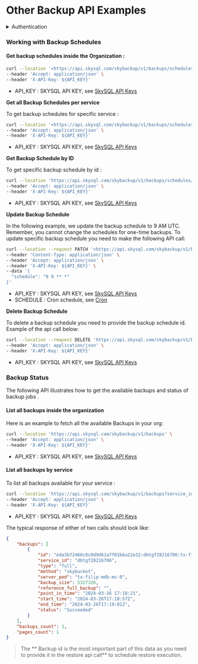 # Other Backup API Examples

<details>

<summary>Authentication</summary>

#### Go to the SkySQL [API Key management page](https://app.skysql.com/user-profile/api-keys) and generate an API keyExport the value from the token field to an environment variable $API\_KEYexport API\_KEY='... key data ...'Use it on subsequent request, e.g:    \`\`\`bash    curl --request GET 'https://api.skysql.com/skybackup/v1/backups/schedules' --header "X-API-Key: ${API\_KEY}"    \`\`\`

</details>

### Working with Backup Schedules

#### Get backup schedules inside the Organization :

```bash
curl --location '<https://api.skysql.com/skybackup/v1/backups/schedules>' \
--header 'Accept: application/json' \
--header 'X-API-Key: ${API_KEY}'
```

* API\_KEY : SKYSQL API KEY, see [SkySQL API Keys](https://app.skysql.com/user-profile/api-keys/)

**Get all Backup Schedules per service**

To get backup schedules for specific service :

```bash
curl --location '<https://api.skysql.com/skybackup/v1/backups/schedules?service_id=dbtgf28044362>' \
--header 'Accept: application/json' \
--header 'X-API-Key: ${API_KEY}'
```

* API\_KEY : SKYSQL API KEY, see [SkySQL API Keys](https://app.skysql.com/user-profile/api-keys/)

**Get Backup Schedule by ID**

To get specific backup schedule by id :

```bash
curl --location 'https://api.skysql.com/skybackup/v1/backups/schedules/200' \
--header 'Accept: application/json' \
--header 'X-API-Key: ${API_KEY}'
```

* API\_KEY : SKYSQL API KEY, see [SkySQL API Keys](https://app.skysql.com/user-profile/api-keys/)

**Update Backup Schedule**

In the following example, we update the backup schedule to 9 AM UTC. Remember, you cannot change the schedules for one-time backups. To update specific backup schedule you need to make the following API call:

```bash
curl --location --request PATCH '<https://api.skysql.com/skybackup/v1/backups/schedules/215>' \
--header 'Content-Type: application/json' \
--header 'Accept: application/json' \
--header 'X-API-Key: ${API_KEY}' \
--data '{
  "schedule": "0 9 ** *"
}'
```

* API\_KEY : SKYSQL API KEY, see [SkySQL API Keys](https://app.skysql.com/user-profile/api-keys/)
* SCHEDULE : Cron schedule, see [Cron](https://en.wikipedia.org/wiki/Cron)

**Delete Backup Schedule**

To delete a backup schedule you need to provide the backup schedule id. Example of the api call below:

```bash
curl --location --request DELETE 'https://api.skysql.com/skybackup/v1/backups/schedules/215' \
--header 'Accept: application/json' \
--header 'X-API-Key: ${API_KEY}'
```

* API\_KEY : SKYSQL API KEY, see [SkySQL API Keys](https://app.skysql.com/user-profile/api-keys/)

### Backup Status

The following API illustrates how to get the available backups and status of backup jobs .

#### List all backups inside the organization

Here is an example to fetch all the available Backups in your org:

```bash
curl --location 'https://api.skysql.com/skybackup/v1/backups' \
--header 'Accept: application/json' \
--header 'X-API-Key: ${API_KEY}'
```

* API\_KEY : SKYSQL API KEY, see [SkySQL API Keys](https://app.skysql.com/user-profile/api-keys/)

#### List all backups by service

To list all backups available for your service :

```bash
curl --location 'https://api.skysql.com/skybackup/v1/backups?service_id=dbtgf28216706' \
--header 'Accept: application/json' \
--header 'X-API-Key: ${API_KEY}'
```

* API\_KEY : SKYSQL API KEY, see [SkySQL API Keys](https://app.skysql.com/user-profile/api-keys/)

The typical response of either of two calls should look like:

```json
{
    "backups": [
        {
            "id": "eda3b72460c8c0d9d61a7f01b6a22e32:dbtgf28216706:tx-filip-mdb-ms-0",
            "service_id": "dbtgf28216706",
            "type": "full",
            "method": "skybucket",
            "server_pod": "tx-filip-mdb-ms-0",
            "backup_size": 5327326,
            "reference_full_backup": "",
            "point_in_time": "2024-03-26 17:18:21",
            "start_time": "2024-03-26T17:18:57Z",
            "end_time": "2024-03-26T17:19:01Z",
            "status": "Succeeded"
        }
    ],
    "backups_count": 1,
    "pages_count": 1
}
```

> The \*\* Backup id is the most important part of this data as you need to provide it in the restore api call\*\* to schedule restore execution.
